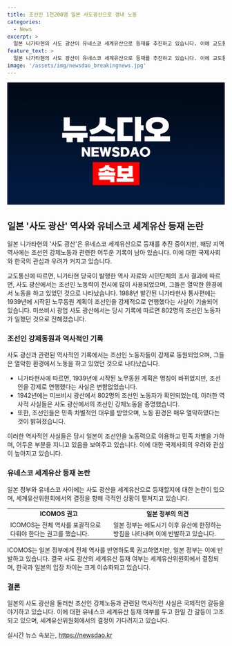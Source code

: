 ```yaml
---
title: 조선인 1천200명 일본 사도광산으로 갱내 노동
categories:
  - News
excerpt: >
  일본 니가타현의 사도 광산이 유네스코 세계유산으로 등재를 추진하고 있습니다. 이에 교도통신은 조선인이 열악한 환경에서 노동했다는 기록과 니가타현 지역 역사서 및 시민단체의 조사 결과를 보도했습니다. 광산에서는 전시에 많은 조선인이 강제로 일했으며, 당국 발행 역사서와 시민단체의 조사 결과가 이를 뒷받침합니다. 이에 대한 노동자들의 현실과 민족 차별 등이 다뤄지고 있습니다. 유네스코 등재 여부는 이달 하순 결정될 예정이며, 한국과 일본의 입장차를 이어갈 전망입니다.
feature_text: >
  일본 니가타현의 사도 광산이 유네스코 세계유산으로 등재를 추진하고 있습니다. 이에 교도통신은 조선인이 열악한 환경에서 노동했다는 기록과 니가타현 지역 역사서 및 시민단체의 조사 결과를 보도했습니다. 광산에서는 전시에 많은 조선인이 강제로 일했으며, 당국 발행 역사서와 시민단체의 조사 결과가 이를 뒷받침합니다. 이에 대한 노동자들의 현실과 민족 차별 등이 다뤄지고 있습니다. 유네스코 등재 여부는 이달 하순 결정될 예정이며, 한국과 일본의 입장차를 이어갈 전망입니다.
image: '/assets/img/newsdao_breakingnews.jpg'
---
```


<p><img src="/assets/img/newsdao_breakingnews.jpg" alt="pcversion 속보" /></p>

<h2 data-ke-size="size26">일본 '사도 광산' 역사와 유네스코 세계유산 등재 논란</h2>

<p>일본 니가타현의 '사도 광산'은 유네스코 세계유산으로 등재를 추진 중이지만, 해당 지역 역사에는 조선인 강제노동과 관련한 어두운 기록이 남아 있습니다. 이에 대한 국제사회와 한국의 관심과 우려가 커지고 있습니다.</p>

<p data-ke-size="size16">교도통신에 따르면, 니가타현 당국이 발행한 역사 자료와 시민단체의 조사 결과에 따르면, 사도 광산에서는 조선인 노동력이 전시에 많이 사용되었으며, 그들은 열악한 환경에서 노동을 하고 있었던 것으로 나타났습니다. 1988년 발간된 니가타현사 통사편에는 1939년에 시작된 노무동원 계획이 조선인을 강제적으로 연행했다는 사실이 기술되어 있습니다. 미쓰비시 광업 사도 광산에서는 당시 기록에 따르면 802명의 조선인 노동자가 일했던 것으로 전해졌습니다.</p>

<h3 data-ke-size="size22">조선인 강제동원과 역사적인 기록</h3>

<p>사도 광산과 관련된 역사적인 기록에서는 조선인 노동자들이 강제로 동원되었으며, 그들은 열악한 환경에서 노동을 하고 있었던 것으로 나타났습니다.</p>

<ul>
    <li>니가타현사에 따르면, 1939년에 시작된 노무동원 계획은 명칭이 바뀌었지만, 조선인을 강제로 연행했다는 사실은 변함없었습니다.</li>
    <li>1942년에는 미쓰비시 광산에서 802명의 조선인 노동자가 확인되었는데, 이러한 역사적 사실들은 사도 광산에서의 조선인 강제노동을 증명했습니다.</li>
    <li>또한, 조선인들은 민족 차별적인 대우를 받았으며, 노동 환경은 매우 열악하였다는 것이 밝혀졌습니다.</li>
</ul>

<p data-ke-size="size16">이러한 역사적인 사실들은 당시 일본이 조선인을 노동력으로 이용하고 민족 차별을 가하며, 어두운 부분을 지니고 있음을 보여주고 있습니다. 이에 대한 국제사회의 우려와 관심이 높아지고 있습니다.</p>

<h3 data-ke-size="size22">유네스코 세계유산 등재 논란</h3>

<p>일본 정부와 유네스코 사이에는 사도 광산을 세계유산으로 등재할지에 대한 논란이 있으며, 세계유산위원회에서의 결정을 향해 극적인 상황이 펼쳐지고 있습니다.</p>

<table>
    <tr>
        <td style="text-align: center; height: 17px;"><b>ICOMOS 권고</b></td>
        <td style="text-align: center; height: 17px;"><b>일본 정부의 의견</b></td>
    </tr>
    <tr>
        <td>ICOMOS는 전체 역사를 포괄적으로 다뤄야 한다는 권고를 했습니다.</td>
        <td>일본 정부는 에도시기 이후 유산에 한정하는 방침을 나타내며 이에 반발하고 있습니다.</td>
    </tr>
</table>

<p data-ke-size="size16">ICOMOS는 일본 정부에게 전체 역사를 반영하도록 권고하였지만, 일본 정부는 이에 반발하고 있습니다. 결국 사도 광산의 세계유산 등재 여부는 세계유산위원회에서 결정되며, 한국과 일본의 입장 차이는 크게 이슈화되고 있습니다.</p>

<h3 data-ke-size="size22">결론</h3>

<p>일본의 사도 광산을 둘러싼 조선인 강제노동과 관련된 역사적인 사실은 국제적인 갈등을 야기하고 있습니다. 이에 대한 유네스코 세계유산 등재 여부를 두고 한일 간 갈등이 고조되고 있으며, 세계유산위원회에서의 결정이 기다려지고 있습니다.</p>
실시간 뉴스 속보는, <a href="https://newsdao.kr" rel="dofollow">https://newsdao.kr</a>


